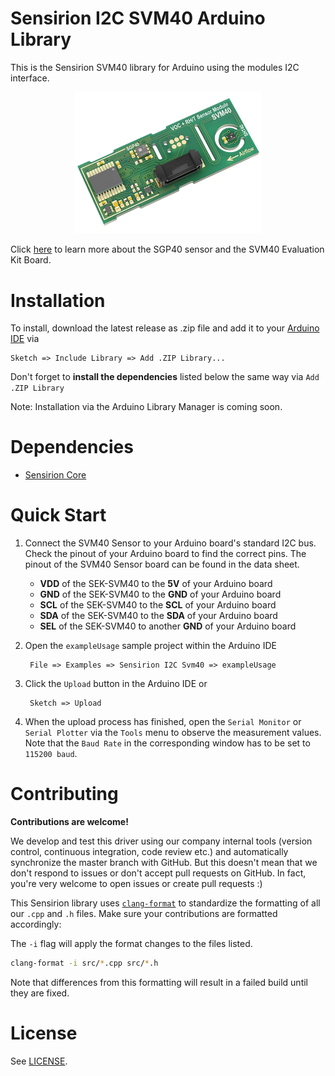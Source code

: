 # Sensirion I2C SVM40 Arduino Library

This is the Sensirion SVM40 library for Arduino using the
modules I2C interface.

[<center><img src="images/svm40.png" width="300px"></center>](https://www.sensirion.com/en/environmental-sensors/evaluation-kit-sek-svm40/)

Click [here](https://www.sensirion.com/en/environmental-sensors/evaluation-kit-sek-svm40/) to learn more about the SGP40
sensor and the SVM40 Evaluation Kit Board.

# Installation

To install, download the latest release as .zip file and add it to your
[Arduino IDE](http://www.arduino.cc/en/main/software) via

	Sketch => Include Library => Add .ZIP Library...

Don't forget to **install the dependencies** listed below the same way via `Add
.ZIP Library`

Note: Installation via the Arduino Library Manager is coming soon.

# Dependencies

* [Sensirion Core](https://github.com/Sensirion/arduino-core)


# Quick Start

1. Connect the SVM40 Sensor to your Arduino board's standard
   I2C bus. Check the pinout of your Arduino board to find the correct pins.
   The pinout of the SVM40 Sensor board can be found in the
   data sheet.

	* **VDD** of the SEK-SVM40 to the **5V** of your Arduino board
	* **GND** of the SEK-SVM40 to the **GND** of your Arduino board
	* **SCL** of the SEK-SVM40 to the **SCL** of your Arduino board
	* **SDA** of the SEK-SVM40 to the **SDA** of your Arduino board
	* **SEL** of the SEK-SVM40 to another **GND** of your Arduino board

2. Open the `exampleUsage` sample project within the Arduino IDE

		File => Examples => Sensirion I2C Svm40 => exampleUsage

3. Click the `Upload` button in the Arduino IDE or

		Sketch => Upload

4. When the upload process has finished, open the `Serial Monitor` or `Serial
   Plotter` via the `Tools` menu to observe the measurement values. Note that
   the `Baud Rate` in the corresponding window has to be set to `115200 baud`.

# Contributing

**Contributions are welcome!**

We develop and test this driver using our company internal tools (version
control, continuous integration, code review etc.) and automatically
synchronize the master branch with GitHub. But this doesn't mean that we don't
respond to issues or don't accept pull requests on GitHub. In fact, you're very
welcome to open issues or create pull requests :)

This Sensirion library uses
[`clang-format`](https://releases.llvm.org/download.html) to standardize the
formatting of all our `.cpp` and `.h` files. Make sure your contributions are
formatted accordingly:

The `-i` flag will apply the format changes to the files listed.

```bash
clang-format -i src/*.cpp src/*.h
```

Note that differences from this formatting will result in a failed build until
they are fixed.

# License

See [LICENSE](LICENSE).
